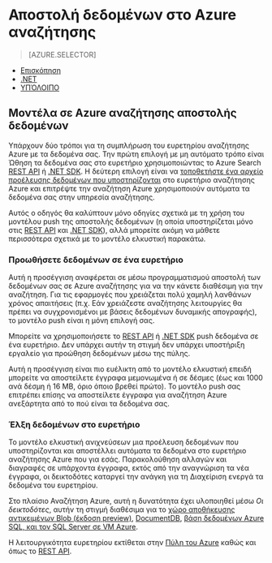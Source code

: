 <properties
    pageTitle="Αποστολή δεδομένων στο πλαίσιο Αναζήτηση Azure | Microsoft Azure | Υπηρεσία αναζήτησης φιλοξενούμενη cloud"
    description="Μάθετε πώς μπορείτε να στείλετε δεδομένα σε ένα ευρετήριο στο πλαίσιο Αναζήτηση Azure."
    services="search"
    documentationCenter=""
    authors="ashmaka"
    manager="jhubbard"
    editor=""
    tags=""/>

<tags
    ms.service="search"
    ms.devlang="NA"
    ms.workload="search"
    ms.topic="get-started-article"
    ms.tgt_pltfrm="na"
    ms.date="08/29/2016"
    ms.author="ashmaka"/>

# <a name="upload-data-to-azure-search"></a>Αποστολή δεδομένων στο Azure αναζήτησης
> [AZURE.SELECTOR]
- [Επισκόπηση](search-what-is-data-import.md)
- [.NET](search-import-data-dotnet.md)
- [ΥΠΌΛΟΙΠΟ](search-import-data-rest-api.md)


## <a name="data-upload-models-in-azure-search"></a>Μοντέλα σε Azure αναζήτησης αποστολής δεδομένων
Υπάρχουν δύο τρόποι για τη συμπλήρωση του ευρετηρίου αναζήτησης Azure με τα δεδομένα σας. Την πρώτη επιλογή με μη αυτόματο τρόπο είναι Ώθηση τα δεδομένα σας στο ευρετήριο χρησιμοποιώντας το Azure Search [REST API](search-import-data-rest-api.md) ή [.NET SDK](search-import-data-dotnet.md). Η δεύτερη επιλογή είναι να [τοποθετήστε ένα αρχείο προέλευσης δεδομένων που υποστηρίζονται](search-indexer-overview.md) στο ευρετήριο αναζήτησης Azure και επιτρέψτε την αναζήτηση Azure χρησιμοποιούν αυτόματα τα δεδομένα σας στην υπηρεσία αναζήτησης.

Αυτός ο οδηγός θα καλύπτουν μόνο οδηγίες σχετικά με τη χρήση του μοντέλου push της αποστολής δεδομένων (η οποία υποστηρίζεται μόνο στις [REST API](search-import-data-rest-api.md) και [.NET SDK](search-import-data-dotnet.md)), αλλά μπορείτε ακόμη να μάθετε περισσότερα σχετικά με το μοντέλο ελκυστική παρακάτω.

### <a name="push-data-to-an-index"></a>Προωθήσετε δεδομένων σε ένα ευρετήριο

Αυτή η προσέγγιση αναφέρεται σε μέσω προγραμματισμού αποστολή των δεδομένων σας σε Azure αναζήτησης για να την κάνετε διαθέσιμη για την αναζήτηση. Για τις εφαρμογές που χρειάζεται πολύ χαμηλή λανθάνων χρόνος απαιτήσεις (π.χ. Εάν χρειάζεστε αναζήτησης λειτουργίες θα πρέπει να συγχρονισμένοι με βάσεις δεδομένων δυναμικής απογραφής), το μοντέλο push είναι η μόνη επιλογή σας.

Μπορείτε να χρησιμοποιήσετε το [REST API](https://msdn.microsoft.com/library/azure/dn798930.aspx) ή [.NET SDK](search-import-data-dotnet.md) push δεδομένα σε ένα ευρετήριο. Δεν υπάρχει αυτήν τη στιγμή δεν υπάρχει υποστήριξη εργαλείο για προώθηση δεδομένων μέσω της πύλης.

Αυτή η προσέγγιση είναι πιο ευέλικτη από το μοντέλο ελκυστική επειδή μπορείτε να αποστείλετε έγγραφα μεμονωμένα ή σε δέσμες (έως και 1000 ανά δέσμη ή 16 MB, όριο όποιο βρεθεί πρώτο). Το μοντέλο push σας επιτρέπει επίσης να αποστείλετε έγγραφα για αναζήτηση Azure ανεξάρτητα από το πού είναι τα δεδομένα σας.

### <a name="pull-data-into-an-index"></a>Έλξη δεδομένων στο ευρετήριο

Το μοντέλο ελκυστική ανιχνεύσεων μια προέλευση δεδομένων που υποστηρίζονται και αποστέλλει αυτόματα τα δεδομένα στο ευρετήριο αναζήτησης Azure που για εσάς. Παρακολούθηση αλλαγών και διαγραφές σε υπάρχοντα έγγραφα, εκτός από την αναγνώριση τα νέα έγγραφα, οι δεικτοδότες καταργεί την ανάγκη για τη Διαχείριση ενεργά τα δεδομένα του ευρετηρίου.

Στο πλαίσιο Αναζήτηση Azure, αυτή η δυνατότητα έχει υλοποιηθεί μέσω *Οι δεικτοδότες*, αυτήν τη στιγμή διαθέσιμα για το [χώρο αποθήκευσης αντικειμένων Blob (έκδοση preview)](search-howto-indexing-azure-blob-storage.md), [DocumentDB](http://aka.ms/documentdb-search-indexer), [βάση δεδομένων Azure SQL, και τον SQL Server σε VM Azure](search-howto-connecting-azure-sql-database-to-azure-search-using-indexers-2015-02-28.md).

Η λειτουργικότητα ευρετηρίου εκτίθεται στην [Πύλη του Azure](search-import-data-portal.md) καθώς και όπως το [REST API](https://msdn.microsoft.com/library/azure/dn946891.aspx).
